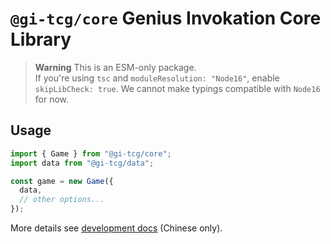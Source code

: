 # `@gi-tcg/core` Genius Invokation Core Library

> **Warning**
> This is an ESM-only package.   
> If you're using `tsc` and `moduleResolution: "Node16"`, enable `skipLibCheck: true`. We cannot make typings compatible with `Node16` for now.

## Usage

```js
import { Game } from "@gi-tcg/core";
import data from "@gi-tcg/data";

const game = new Game({
  data,
  // other options...
});
```

More details see [development docs](https://github.com/Guyutongxue/genius-invokation/tree/main/docs/development) (Chinese only).
